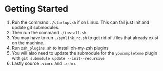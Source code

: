 # Getting Started

1. Run the command `./startup.sh` if on Linux. This can fail just init and update git submodules.
2. Then run the command `./install.sh`
3. You may have to run `./symlink_rc.sh` to get rid of .files that already exist on the machine.
4. Run `zsh_plugins.sh` to install oh-my-zsh plugins
5. You will also need to update the submodule for the `youcompleteme` plugin with `git submodule update --init--recursive`
6. Lastly source `.vimrc` and `.zshrc`

